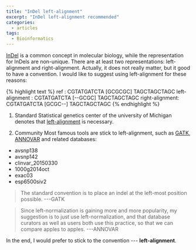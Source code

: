 ```yaml
---
title: "InDel left-alignment"
excerpt: "InDel left-alignment recommended"
categories:
  - articles
tags:
  - Bioinformatics
---
```


[InDel](https://en.wikipedia.org/wiki/Indel) is a common concept in molecular biology, while the representation for InDels are non-unique. There are at least two representations: left-alignment and right-alignment. Actually, it does not really matter, but it good to have a convention. I would like to suggest using left-alignment for these reasons:

{% highlight text %}
ref            : CGTATGATCTA [GCGCGC] TAGCTAGCTAGC
left-alignment : CGTATGATCTA [--GCGC] TAGCTAGCTAGC
right-alignment: CGTATGATCTA [GCGC--] TAGCTAGCTAGC
{% endhighlight %}


1. Standard
Statistical genetics center of the university of Michigan denotes that [left-alignment](https://genome.sph.umich.edu/wiki/Variant_Normalization#Left_alignment) is necessary.


2. Community
Most famous tools are stick to left-alignment, such as [GATK](https://software.broadinstitute.org/gatk/documentation/tooldocs/3.8-0/org_broadinstitute_gatk_tools_walkers_indels_LeftAlignIndels.php), [ANNOVAR](http://annovar.openbioinformatics.org/en/latest/articles/VCF/) and related databases:

* avsnp138
* avsnp142
* clinvar_20150330
* 1000g2014oct
* exac03
* esp6500siv2

> The standard convention is to place an indel at the left-most position possible.   ---GATK

> Since left-normalization is gaining more and more popularity, my suggestion is to just use left-normalization, and that database curators as well as users both use this practice, so that we can compare apples to apples.   ---ANNOVAR


In the end, I would prefer to stick to the convention --- **left-alignment**.



